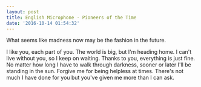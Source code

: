```yaml
---
layout: post
title: English Microphone - Pioneers of the Time
date: '2016-10-14 01:54:32'
---
```


What seems like madness now may be the fashion in the future. 

I like you, each part of you. The world is big, but I'm heading home. I can't live without you, so I keep on waiting. Thanks to you, everything is just fine. No matter how long I have to walk through darkness, sooner or later I'll be standing in the sun. Forgive me for being helpless at times. There's not much I have done for you but you've given me more than I can ask. 